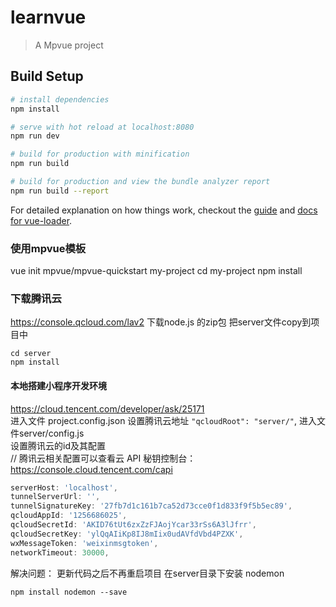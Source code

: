 # learnvue

> A Mpvue project

## Build Setup

``` bash
# install dependencies
npm install

# serve with hot reload at localhost:8080
npm run dev

# build for production with minification
npm run build

# build for production and view the bundle analyzer report
npm run build --report
```

For detailed explanation on how things work, checkout the [guide](http://vuejs-templates.github.io/webpack/) and [docs for vue-loader](http://vuejs.github.io/vue-loader).

### 使用mpvue模板
vue init mpvue/mpvue-quickstart my-project
cd my-project
npm install

### 下载腾讯云
https://console.qcloud.com/lav2 下载node.js 的zip包
把server文件copy到项目中
```
cd server 
npm install
```

#### 本地搭建小程序开发环境
https://cloud.tencent.com/developer/ask/25171 
<br>
进入文件 project.config.json 
设置腾讯云地址 `"qcloudRoot": "server/"`,
进入文件server/config.js 
<br>
设置腾讯云的id及其配置
<br>
// 腾讯云相关配置可以查看云 API 秘钥控制台：https://console.cloud.tencent.com/capi
``` js
serverHost: 'localhost',
tunnelServerUrl: '',
tunnelSignatureKey: '27fb7d1c161b7ca52d73cce0f1d833f9f5b5ec89',
qcloudAppId: '1256686025',
qcloudSecretId: 'AKID76tUt6zxZzFJAojYcar33rSs6A3lJfrr',
qcloudSecretKey: 'ylQqAIiKp8IJ8mIix0udAVfdVbd4PZXK',
wxMessageToken: 'weixinmsgtoken',
networkTimeout: 30000,
```

解决问题： 更新代码之后不再重启项目
在server目录下安装 nodemon 
```
npm install nodemon --save
```